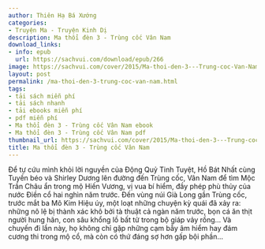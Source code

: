 ```yaml
---
author: Thiên Hạ Bá Xướng
categories:
- Truyện Ma - Truyện Kinh Dị
description: Ma thổi đèn 3 - Trùng cốc Vân Nam
download_links:
- info: epub
  url: https://sachvui.com/download/epub/266
image: https://sachvui.com/cover/2015/Ma-thoi-den-3---Trung-coc-Van-Nam.jpg
layout: post
permalink: /ma-thoi-den-3-trung-coc-van-nam.html
tags:
- tải sách miễn phí
- tải sách nhanh
- tải ebooks miễn phí
- pdf miễn phí
- Ma thổi đèn 3 - Trùng cốc Vân Nam ebook
- Ma thổi đèn 3 - Trùng cốc Vân Nam pdf
thumbnail_url: https://sachvui.com/cover/2015/Ma-thoi-den-3---Trung-coc-Van-Nam.jpg
title: Ma thổi đèn 3 - Trùng cốc Vân Nam
---
```


 <div class="item-desc text-justify"> Để tự cứu mình khỏi lời nguyền của Động Quỷ Tinh Tuyệt, Hồ Bát Nhất cùng Tuyền béo và Shirley Dương lên đường đến Trùng cốc, Vân Nam để tìm Mộc Trần Châu ẩn trong mộ Hiến Vương, vị vua bí hiểm, đầy phép phù thủy của nước Điền cổ hai nghìn năm trước. Đến vùng núi Già Long gần Trùng cốc, trước mắt ba Mô Kim Hiệu úy, một loạt những chuyện kỳ quái đã xảy ra: những nô lệ bị thành xác khô bởi tà thuật cả ngàn năm trước, bọn cá ăn thịt người hung hãn, con sâu khổng lồ bất tử trong bộ giáp vảy rồng… Và chuyến đi lần này, họ không chỉ gặp những cạm bẫy âm hiểm hay đám cương thi trong mộ cổ, mà còn có thứ đáng sợ hơn gấp bội phần… </div>